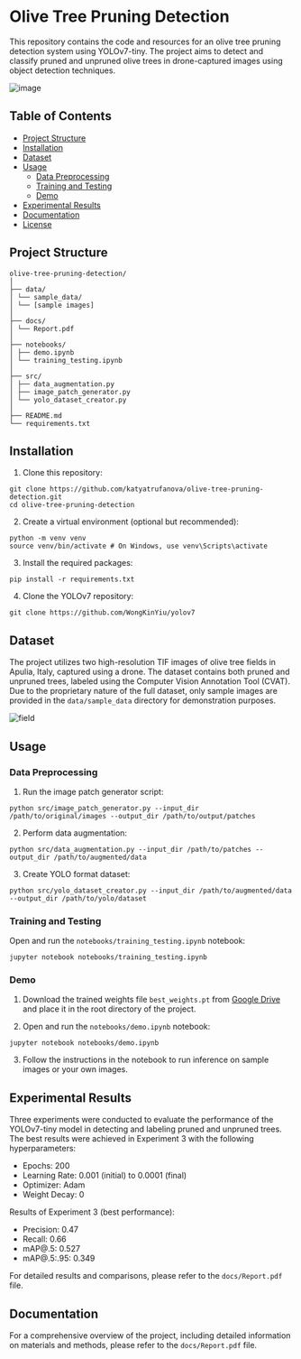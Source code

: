 # Olive Tree Pruning Detection

This repository contains the code and resources for an olive tree pruning detection system using YOLOv7-tiny. The project aims to detect and classify pruned and unpruned olive trees in drone-captured images using object detection techniques.

![image](https://github.com/user-attachments/assets/47f109cc-0d25-498b-ac5c-455310a941ec)

## Table of Contents

- [Project Structure](#project-structure)
- [Installation](#installation)
- [Dataset](#dataset)
- [Usage](#usage)
  - [Data Preprocessing](#data-preprocessing)
  - [Training and Testing](#training-and-testing)
  - [Demo](#demo)
- [Experimental Results](#experimental-results)
- [Documentation](#documentation)
- [License](#license)

## Project Structure

```
olive-tree-pruning-detection/
│
├── data/
│ └── sample_data/
│ └── [sample images]
│
├── docs/
│ └── Report.pdf
│
├── notebooks/
│ ├── demo.ipynb
│ └── training_testing.ipynb
│
├── src/
│ ├── data_augmentation.py
│ ├── image_patch_generator.py
│ └── yolo_dataset_creator.py
│
├── README.md
└── requirements.txt
```

## Installation

1. Clone this repository:
```
git clone https://github.com/katyatrufanova/olive-tree-pruning-detection.git
cd olive-tree-pruning-detection
```

2. Create a virtual environment (optional but recommended):
```
python -m venv venv
source venv/bin/activate # On Windows, use venv\Scripts\activate
```

3. Install the required packages:
```
pip install -r requirements.txt
```

4. Clone the YOLOv7 repository:
```
git clone https://github.com/WongKinYiu/yolov7
```

## Dataset

The project utilizes two high-resolution TIF images of olive tree fields in Apulia, Italy, captured using a drone. The dataset contains both pruned and unpruned trees, labeled using the Computer Vision Annotation Tool (CVAT). Due to the proprietary nature of the full dataset, only sample images are provided in the `data/sample_data` directory for demonstration purposes.

![field](https://github.com/user-attachments/assets/43b95c92-2653-4490-a9df-3b3056b2a4f2)

## Usage

### Data Preprocessing

1. Run the image patch generator script:
```
python src/image_patch_generator.py --input_dir /path/to/original/images --output_dir /path/to/output/patches
```

2. Perform data augmentation:
```
python src/data_augmentation.py --input_dir /path/to/patches --output_dir /path/to/augmented/data
```

3. Create YOLO format dataset:
```
python src/yolo_dataset_creator.py --input_dir /path/to/augmented/data --output_dir /path/to/yolo/dataset
```

### Training and Testing

Open and run the `notebooks/training_testing.ipynb` notebook:
```
jupyter notebook notebooks/training_testing.ipynb
```

### Demo

1. Download the trained weights file `best_weights.pt` from [Google Drive](https://drive.google.com/file/d/1r6f1aSViv6WjBZpvnNQ4jDSpvxXxGGnn/view?usp=sharing) and place it in the root directory of the project.

2. Open and run the `notebooks/demo.ipynb` notebook:
```
jupyter notebook notebooks/demo.ipynb
```

3. Follow the instructions in the notebook to run inference on sample images or your own images.

## Experimental Results

Three experiments were conducted to evaluate the performance of the YOLOv7-tiny model in detecting and labeling pruned and unpruned trees. The best results were achieved in Experiment 3 with the following hyperparameters:

- Epochs: 200
- Learning Rate: 0.001 (initial) to 0.0001 (final)
- Optimizer: Adam
- Weight Decay: 0

Results of Experiment 3 (best performance):
- Precision: 0.47
- Recall: 0.66
- mAP@.5: 0.527
- mAP@.5:.95: 0.349

For detailed results and comparisons, please refer to the `docs/Report.pdf` file.

## Documentation

For a comprehensive overview of the project, including detailed information on materials and methods, please refer to the `docs/Report.pdf` file.

